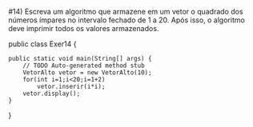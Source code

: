 #14) Escreva um algoritmo que armazene em um vetor o quadrado dos números ímpares no intervalo fechado de 1 a 20. Após isso, o algoritmo deve imprimir todos os valores armazenados.

public class Exer14 {

	public static void main(String[] args) {
		// TODO Auto-generated method stub
		VetorAlto vetor = new VetorAlto(10);
		for(int i=1;i<20;i=1+2)
			vetor.inserir(i*i);
		vetor.display();
	}

}
